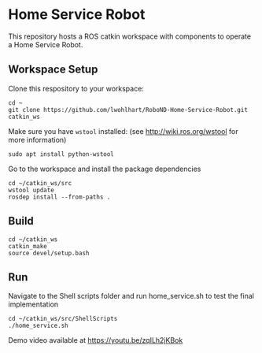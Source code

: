 # Home Service Robot

This repository hosts a ROS catkin workspace with components to operate a Home Service Robot.

##  Workspace Setup

Clone this respository to your workspace:

```
cd ~
git clone https://github.com/lwohlhart/RoboND-Home-Service-Robot.git catkin_ws
```

Make sure you have `wstool` installed: (see http://wiki.ros.org/wstool for more information)
```
sudo apt install python-wstool
```

Go to the workspace and install the package dependencies
```
cd ~/catkin_ws/src
wstool update
rosdep install --from-paths .
```

## Build 
```
cd ~/catkin_ws
catkin_make
source devel/setup.bash
```
## Run

Navigate to the Shell scripts folder and run home_service.sh to test the final implementation
```
cd ~/catkin_ws/src/ShellScripts
./home_service.sh
```

Demo video available at https://youtu.be/zqILh2jKBok

